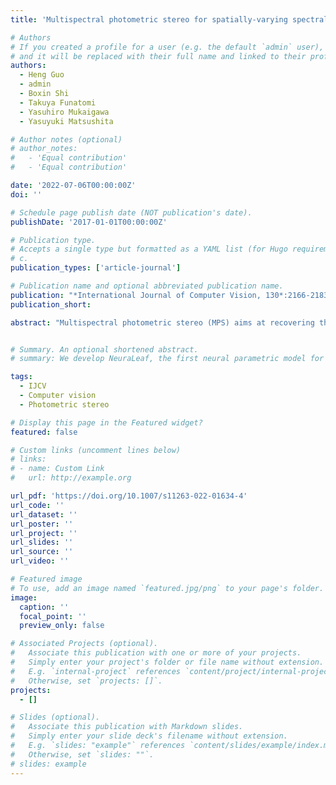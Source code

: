 ```yaml
---
title: 'Multispectral photometric stereo for spatially-varying spectral reflectances'

# Authors
# If you created a profile for a user (e.g. the default `admin` user), write the username (folder name) here
# and it will be replaced with their full name and linked to their profile.
authors:
  - Heng Guo
  - admin
  - Boxin Shi
  - Takuya Funatomi
  - Yasuhiro Mukaigawa
  - Yasuyuki Matsushita

# Author notes (optional)
# author_notes:
#   - 'Equal contribution'
#   - 'Equal contribution'

date: '2022-07-06T00:00:00Z'
doi: ''

# Schedule page publish date (NOT publication's date).
publishDate: '2017-01-01T00:00:00Z'

# Publication type.
# Accepts a single type but formatted as a YAML list (for Hugo requirements).
# c.
publication_types: ['article-journal']

# Publication name and optional abbreviated publication name.
publication: "*International Journal of Computer Vision, 130*:2166-2183"
publication_short: 

abstract: "Multispectral photometric stereo (MPS) aims at recovering the surface normal of a scene measured under multiple light sources with different wavelengths. While it opens up a capability of a single-shot measurement of surface normal, the problem has been known ill-posed. To make the problem well-posed, existing MPS methods rely on restrictive assumptions, such as shape prior, surfaces having a monochromatic with uniform albedo. This paper alleviates these restrictive assumptions in existing methods. We show that the problem becomes well-posed for surfaces with uniform chromaticity but spatially-varying albedos based on our new formulation. Specifically, if at least three (or two) scene points share the same chromaticity, the proposed method uniquely recovers their surface normals with the illumination of no less than four (or five) spectral lights in a closed-form. In addition, we show that a more general setting of spatially-varying both chromaticities and albedos can become well-posed if the light spectra and camera spectral sensitivity are calibrated. For this general setting, we derive a unique and closed-form solution for MPS using the linear bases extracted from a spectral reflectance database. Experiments on both synthetic and real captured data with spatially-varying reflectance demonstrate the effectiveness of our method and show the potential applicability for multispectral heritage preservation."


# Summary. An optional shortened abstract.
# summary: We develop NeuraLeaf, the first neural parametric model for 3D leaves for plant modeling and reconstruction. 

tags:
  - IJCV
  - Computer vision
  - Photometric stereo

# Display this page in the Featured widget?
featured: false

# Custom links (uncomment lines below)
# links:
# - name: Custom Link
#   url: http://example.org

url_pdf: 'https://doi.org/10.1007/s11263-022-01634-4'
url_code: ''
url_dataset: ''
url_poster: ''
url_project: ''
url_slides: ''
url_source: ''
url_video: ''

# Featured image
# To use, add an image named `featured.jpg/png` to your page's folder.
image:
  caption: ''
  focal_point: ''
  preview_only: false

# Associated Projects (optional).
#   Associate this publication with one or more of your projects.
#   Simply enter your project's folder or file name without extension.
#   E.g. `internal-project` references `content/project/internal-project/index.md`.
#   Otherwise, set `projects: []`.
projects:
  - []

# Slides (optional).
#   Associate this publication with Markdown slides.
#   Simply enter your slide deck's filename without extension.
#   E.g. `slides: "example"` references `content/slides/example/index.md`.
#   Otherwise, set `slides: ""`.
# slides: example
---
```


<!-- {{% callout note %}}
Click the _Cite_ button above to demo the feature to enable visitors to import publication metadata into their reference management software.
{{% /callout %}}

{{% callout note %}}
Create your slides in Markdown - click the _Slides_ button to check out the example.
{{% /callout %}}

Add the publication's **full text** or **supplementary notes** here. You can use rich formatting such as including [code, math, and images](https://docs.hugoblox.com/content/writing-markdown-latex/). -->

